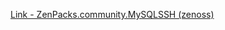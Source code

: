 [Link - ZenPacks.community.MySQLSSH (zenoss)](https://github.com/zenoss/ZenPacks.community.MySQLSSH)
